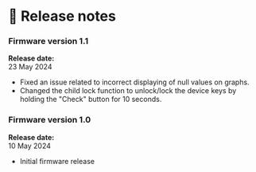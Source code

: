 # 🥳 Release notes

### Firmware version 1.1

**Release date:** \
23 May 2024

* Fixed an issue related to incorrect displaying of null values on graphs.
* Changed the child lock function to unlock/lock the device keys by holding the "Check" button for 10 seconds.

### Firmware version 1.0

**Release date:** \
10 May 2024

* Initial firmware release
